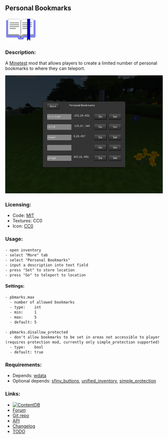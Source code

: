 ## Personal Bookmarks

<img src="icon.png" alt="icon" width="100px" />

### Description:

A [Minetest][] mod that allows players to create a limited number of personal bookmarks to where they can teleport.

![screenshot](screenshot.png)

### Licensing:

- Code: [MIT](LICENSE.txt)
- Textures: CC0
- Icon: [CC0](https://openclipart.org/detail/266815)

### Usage:

```
- open inventory
- select "More" tab
- select "Personal Bookmarks"
- input a description into text field
- press "Set" to store location
- press "Go" to teleport to location
```

#### Settings:

```
- pbmarks.max
  - number of allowed bookmarks
  - type:    int
  - min:     1
  - max:     5
  - default: 5

- pbmarks.disallow_protected
  - don't allow bookmarks to be set in areas not accessible to player (requires protection mod, currently only simple_protection supported)
  - type:    bool
  - default: true
```

### Requirements:

- Depends: [wdata](https://content.minetest.net/packages/AntumDeluge/wdata/)
- Optional depends: [sfinv_buttons](https://content.minetest.net/packages/Wuzzy/sfinv_buttons/), [unified_inventory](https://content.minetest.net/packages/RealBadAngel/unified_inventory/), [simple_protection](https://content.minetest.net/packages/Krock/simple_protection/)

### Links:

- [![ContentDB](https://content.minetest.net/packages/AntumDeluge/pbmarks/shields/title/)](https://content.minetest.net/packages/AntumDeluge/pbmarks/)
- [Forum](https://forum.minetest.net/viewtopic.php?t=26805)
- [Git repo](https://github.com/AntumMT/mod-pbmarks)
- [API](https://antummt.github.io/mod-pbmarks/docs/api.html)
- [Changelog](changelog.txt)
- [TODO](TODO.txt)


[Minetest]: http://minetest.net/
